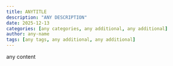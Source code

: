```yaml
---
title: ANYTITLE
description: "ANY DESCRIPTION"
date: 2025-12-13
categories: [any categories, any additional, any additional]
author: any-name
tags: [any tags, any additional, any additional]
---
```

any content

